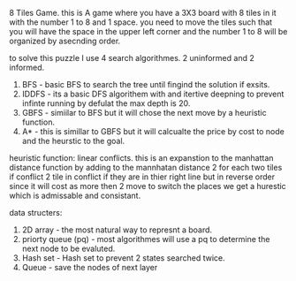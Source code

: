 8 Tiles Game. 
this is A game where you have a 3X3 board with 8 tiles in it with the number 1 to 8 
and 1 space. you need to move the tiles such that you will have the space in the upper left corner 
and the number 1 to 8 will be organized by asecnding order. 

to solve this puzzle I use 4 search algorithmes. 
2 uninformed and 2 informed. 

1. BFS - basic BFS to search the tree until fingind the solution if exsits. 
2. IDDFS - its a basic DFS algorithem with and itertive deepning to prevent infinte running by defulat the max depth is 20. 
3. GBFS - simiilar to BFS but it will chose the next move by a heuristic function. 
4. A* - this is simillar to GBFS but it will calcualte the price by cost to node and the heurstic to the goal. 

heuristic function: linear conflicts. 
this is an expanstion to the manhattan distance function 
by adding to the mannhatan distance 2 for each two tiles if conflict 
2 tile in conflict if they are in thier right line but in reverse order 
since it will cost as more then 2 move to switch the places we get a hurestic 
which is admissable and consistant. 

data structers: 

1. 2D array - the most natural way to represnt a board. 
2. priorty queue (pq) - most algorithmes will use a pq to determine the next node to be evaluted. 
3. Hash set - Hash set to prevent 2 states searched twice. 
4. Queue - save the nodes of next layer 
